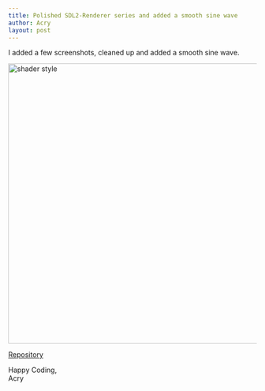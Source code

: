 ```yaml
---
title: Polished SDL2-Renderer series and added a smooth sine wave
author: Acry
layout: post
---
```


I added a few screenshots, cleaned up and added a smooth sine wave.

<a href="/assets/images/sine_wave.png"><img src="/assets/images/sine_wave.png" style="width:532px; height:567px" title="Smooth sine wave" alt="shader style"></a>

[Repository](https://github.com/Acry/SDL2-Renderer)

Happy Coding,<br>
Acry

